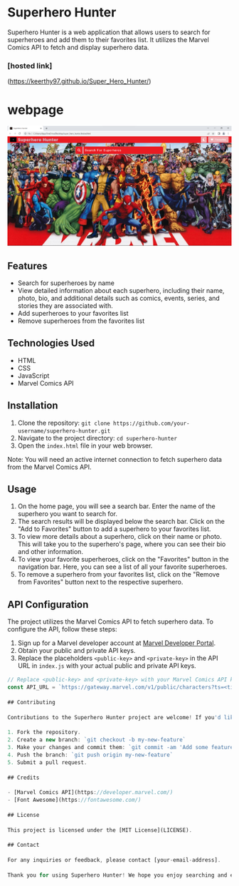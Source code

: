 # Superhero Hunter

Superhero Hunter is a web application that allows users to search for superheroes and add them to their favorites list. It utilizes the Marvel Comics API to fetch and display superhero data.
### [hosted link]
(https://keerthy97.github.io/Super_Hero_Hunter/)

# webpage

![webpage Demo](demoindex.png)
## Features

- Search for superheroes by name
- View detailed information about each superhero, including their name, photo, bio, and additional details such as comics, events, series, and stories they are associated with.
- Add superheroes to your favorites list
- Remove superheroes from the favorites list

## Technologies Used

- HTML
- CSS
- JavaScript
- Marvel Comics API

## Installation

1. Clone the repository: `git clone https://github.com/your-username/superhero-hunter.git`
2. Navigate to the project directory: `cd superhero-hunter`
3. Open the `index.html` file in your web browser.

Note: You will need an active internet connection to fetch superhero data from the Marvel Comics API.

## Usage

1. On the home page, you will see a search bar. Enter the name of the superhero you want to search for.
2. The search results will be displayed below the search bar. Click on the "Add to Favorites" button to add a superhero to your favorites list.
3. To view more details about a superhero, click on their name or photo. This will take you to the superhero's page, where you can see their bio and other information.
4. To view your favorite superheroes, click on the "Favorites" button in the navigation bar. Here, you can see a list of all your favorite superheroes.
5. To remove a superhero from your favorites list, click on the "Remove from Favorites" button next to the respective superhero.

## API Configuration

The project utilizes the Marvel Comics API to fetch superhero data. To configure the API, follow these steps:

1. Sign up for a Marvel developer account at [Marvel Developer Portal](https://developer.marvel.com/).
2. Obtain your public and private API keys.
3. Replace the placeholders `<public-key>` and `<private-key>` in the API URL in `index.js` with your actual public and private API keys.

```javascript
// Replace <public-key> and <private-key> with your Marvel Comics API keys
const API_URL = `https://gateway.marvel.com/v1/public/characters?ts=<time-stamp>&apikey=<public-key>&hash=<md5(ts+privateKey+publicKey)>`;

## Contributing

Contributions to the Superhero Hunter project are welcome! If you'd like to contribute, please follow these steps:

1. Fork the repository.
2. Create a new branch: `git checkout -b my-new-feature`
3. Make your changes and commit them: `git commit -am 'Add some feature'`
4. Push the branch: `git push origin my-new-feature`
5. Submit a pull request.

## Credits

- [Marvel Comics API](https://developer.marvel.com/)
- [Font Awesome](https://fontawesome.com/)

## License

This project is licensed under the [MIT License](LICENSE).

## Contact

For any inquiries or feedback, please contact [your-email-address].

Thank you for using Superhero Hunter! We hope you enjoy searching and exploring your favorite superheroes.
